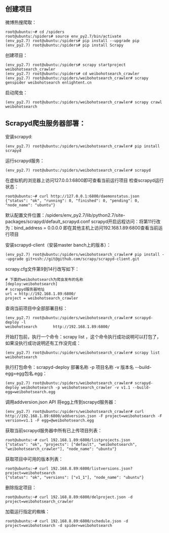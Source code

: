 ## 创建项目

微博热搜爬取：
```
root@ubuntu:~# cd /spiders
root@ubuntu:/spiders# source env_py2.7/bin/activate
(env_py2.7) root@ubuntu:/spiders# pip install --upgrade pip
(env_py2.7) root@ubuntu:/spiders# pip install Scrapy
```
创建项目：
```
(env_py2.7) root@ubuntu:/spiders# scrapy startproject weibohotsearch_crawler
(env_py2.7) root@ubuntu:/spiders# cd weibohotsearch_crawler
(env_py2.7) root@ubuntu:/spiders/weibohotsearch_crawler# scrapy genspider weibohotsearch enlightent.cn
```
启动爬虫：
```
(env_py2.7) root@ubuntu:/spiders/weibohotsearch_crawler# scrapy crawl weibohotsearch
```

## Scrapyd爬虫服务器部署：

安装scrapyd:
```
(env_py2.7) root@ubuntu:/spiders/weibohotsearch_crawler# pip install scrapyd
```
运行scrapyd服务：
```
(env_py2.7) root@ubuntu:/spiders/weibohotsearch_crawler# scrapyd
```
在虚拟机的浏览器上访问127.0.0.1:6800即可查看当前运行项目
检查scrapyd运行状态：
```
root@ubuntu:~# curl http://127.0.0.1:6800/daemonstatus.json
{"status": "ok", "running": 0, "finished": 0, "pending": 0, "node_name": "ubuntu"}
```
默认配置文件位置：/spiders/env_py2.7/lib/python2.7/site-packages/scrapyd/default_scrapyd.conf
scrapyd开启远程访问：将第11行改为：bind_address = 0.0.0.0
即在其他主机上访问192.168.1.89:6800查看当前运行项目

安装scrapyd-client（安装master banch上的版本）：
```
(env_py2.7) root@ubuntu:/spiders/weibohotsearch_crawler# pip install --upgrade git+ssh://git@github.com/scrapy/scrapyd-client.git
```
scrapy.cfg文件第9到14行改写如下：
```
# 下面的weibohotsearch为爬虫发布的名称
[deploy:weibohotsearch]
# scrapyd服务器地址
url = http://192.168.1.89:6800/
project = weibohotsearch_crawler
```
查询当前项目中全部部署目标：
```
(env_py2.7) root@ubuntu:/spiders/weibohotsearch_crawler# scrapyd-deploy -l
weibohotsearch       http://192.168.1.89:6800/
```
开始打包前，执行一个命令：scrapy list ，这个命令执行成功说明可以打包了，如果没执行成功说明还有工作没完成：
```
(env_py2.7) root@ubuntu:/spiders/weibohotsearch_crawler# scrapy list
weibohotsearch
```
执行打包命令：scrapyd-deploy 部署名称 -p 项目名称 -v 版本名 --build-egg=egg包名.egg：
```
(env_py2.7) root@ubuntu:/spiders/weibohotsearch_crawler# scrapyd-deploy weibohotsearch -p weibohotsearch_crawler -v v1.1 --build-egg=weibohotsearch.egg
```
调用addversion.json API 将egg上传到scrapyd服务器：
```
(env_py2.7) root@ubuntu:/spiders/weibohotsearch_crawler# curl http://192.168.1.89:6800/addversion.json -F project=weibohotsearch -F version=v1.1 -F egg=@weibohotsearch.egg
```

获取当前scrapyd服务器中所有已上传项目列表：
```
root@ubuntu:~# curl 192.168.1.89:6800/listprojects.json
{"status": "ok", "projects": ["default", "weibohotsearch", "weibohotsearch_crawler"], "node_name": "ubuntu"}
```
获取项目中可用的版本列表：
```
root@ubuntu:~# curl 192.168.8.89:6800/listversions.json?project=weibohotsearch
{"status": "ok", "versions": ["v1_1"], "node_name": "ubuntu"}
```
删除指定项目：
```
root@ubuntu:~# curl 192.168.8.89:6800/delproject.json -d project=weibohotsearch_crawler
```
加载运行指定的蜘蛛：
```
root@ubuntu:~# curl 192.168.8.89:6800/schedule.json -d project=weibohotsearch -d spider=weibohotsearch
```